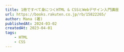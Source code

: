 ```yaml
---
title: 1冊ですべて身につくHTML & CSSとWebデザイン入門講座
url: https://books.rakuten.co.jp/rb/15822265/
author: Mana (著)
publishedAt: 2024-03-02
createdAt: 2023-04-01
tags: 
    - HTML
    - CSS
---
```

